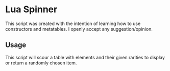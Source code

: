 # Lua Spinner

This script was created with the intention of learning how to use constructors and metatables. I openly accept any suggestion/opinion.

## Usage

This script will scour a table with elements and their given rarities to display or return a randomly chosen item.
